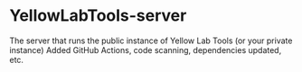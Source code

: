 # YellowLabTools-server
The server that runs the public instance of Yellow Lab Tools (or your private instance)
Added GitHub Actions, code scanning, dependencies updated, etc.
